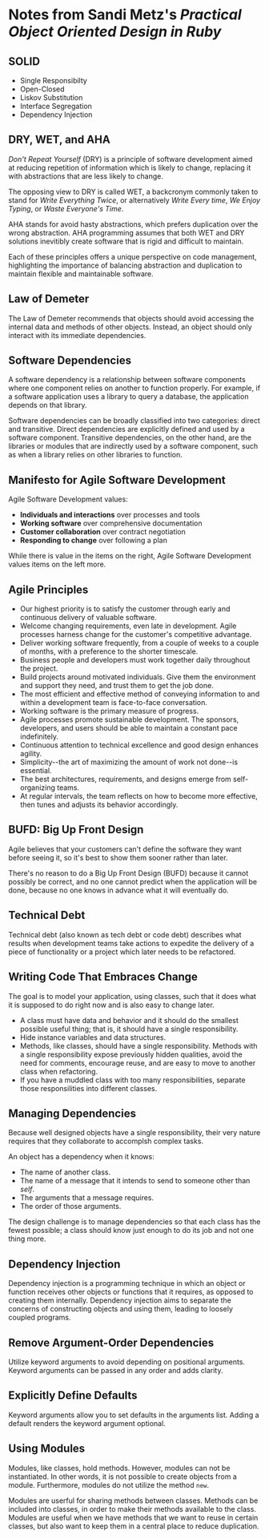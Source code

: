 # Notes from Sandi Metz's _Practical Object Oriented Design in Ruby_

## SOLID
- Single Responsibilty
- Open-Closed
- Liskov Substitution
- Interface Segregation
- Dependency Injection

## DRY, WET, and AHA
_Don't Repeat Yourself_ (DRY) is a principle of software development aimed at reducing repetition of information which is likely to change, replacing it with abstractions that are less likely to change.

The opposing view to DRY is called WET, a backcronym commonly taken to stand for _Write Everything Twice_,  or alternatively _Write Every time_, _We Enjoy Typing_, or _Waste Everyone's Time_.

AHA stands for avoid hasty abstractions, which prefers duplication over the wrong abstraction. AHA programming assumes that both WET and DRY solutions inevitibly create software that is rigid and difficult to maintain.

Each of these principles offers a unique perspective on code management, highlighting the importance of balancing abstraction and duplication to maintain flexible and maintainable software.

## Law of Demeter
The Law of Demeter recommends that objects should avoid accessing the internal data and methods of other objects. Instead, an object should only interact with its immediate dependencies.

## Software Dependencies
A software dependency is a relationship between software components where one component relies on another to function properly. For example, if a software application uses a library to query a database, the application depends on that library.

Software dependencies can be broadly classified into two categories: direct and transitive. Direct dependencies are explicitly defined and used by a software component. Transitive dependencies, on the other hand, are the libraries or modules that are indirectly used by a software component, such as when a library relies on other libraries to function.

## Manifesto for Agile Software Development
Agile Software Development values:
- **Individuals and interactions** over processes and tools
- **Working software** over comprehensive documentation
- **Customer collaboration** over contract negotiation
- **Responding to change** over following a plan

While there is value in the items on the right, Agile Software Development values items on the left more.

## Agile Principles
- Our highest priority is to satisfy the customer through early and continuous delivery of valuable software.
- Welcome changing requirements, even late in development. Agile processes harness change for the customer's competitive advantage.
- Deliver working software frequently, from a couple of weeks to a couple of months, with a preference to the shorter timescale.
- Business people and developers must work together daily throughout the project.
- Build projects around motivated individuals. Give them the environment and support they need, and trust them to get the job done.
- The most efficient and effective method of conveying information to and within a development team is face-to-face conversation.
- Working software is the primary measure of progress.
- Agile processes promote sustainable development. The sponsors, developers, and users should be able to maintain a constant pace indefinitely.
- Continuous attention to technical excellence and good design enhances agility.
- Simplicity--the art of maximizing the amount of work not done--is essential.
- The best architectures, requirements, and designs emerge from self-organizing teams.
- At regular intervals, the team reflects on how to become more effective, then tunes and adjusts its behavior accordingly.

## BUFD: Big Up Front Design
Agile believes that your customers can't define the software they want before seeing it, so it's best to show them sooner rather than later.

There's no reason to do a Big Up Front Design (BUFD) because it cannot possibly be correct, and no one cannot predict when the application will be done, because no one knows in advance what it will eventually do.

## Technical Debt
Technical debt (also known as tech debt or code debt) describes what results when development teams take actions to expedite the delivery of a piece of functionality or a project which later needs to be refactored.

## Writing Code That Embraces Change
The goal is to model your application, using classes, such that it does what it is supposed to do right now and is also easy to change later.

- A class must have data and behavior and it should do the smallest possible useful thing; that is, it should have a single responsibility.
- Hide instance variables and data structures.
- Methods, like classes, should have a single responsibility. Methods with a single responsibility expose previously hidden qualities, avoid the need for comments, encourage reuse, and are easy to move to another class when refactoring.
- If you have a muddled class with too many responsibilities, separate those responsilities into different classes.

## Managing Dependencies
Because well designed objects have a single responsibility, their very nature requires that they collaborate to accomplsh complex tasks.

An object has a dependency when it knows:

- The name of another class.
- The name of a message that it intends to send to someone other than _self_.
- The arguments that a message requires.
- The order of those arguments.

The design challenge is to manage dependencies so that each class has the fewest possible; a class should know just enough to do its job and not one thing more.

## Dependency Injection
Dependency injection is a programming technique in which an object or function receives other objects or functions that it requires, as opposed to creating them internally. Dependency injection aims to separate the concerns of constructing objects and using them, leading to loosely coupled programs.

## Remove Argument-Order Dependencies
Utilize keyword arguments to avoid depending on positional arguments. Keyword arguments can be passed in any order and adds clarity.

## Explicitly Define Defaults
Keyword arguments allow you to set defaults in the arguments list. Adding a default renders the keyword argument optional.

## Using Modules
Modules, like classes, hold methods. However, modules can not be instantiated. In other words, it is not possible to create objects from a module. Furthermore, modules do not utilize the method `new`.

Modules are userful for sharing methods between classes. Methods can be included into classes, in order to make their methods available to the class. Modules are useful when we have methods that we want to reuse in certain classes, but also want to keep them in a central place to reduce duplication.
